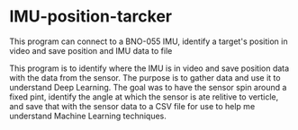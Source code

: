 # IMU-position-tarcker
This program can connect to a BNO-055 IMU, identify a target's position in video and save position and IMU data to file


This program is to identify where the IMU is in video and save position data with the data from the sensor.  The purpose is to gather data and use it to understand Deep Learning.  The goal was to have the sensor spin around a fixed pint, identify the angle at which the sensor is ate relitive to verticle, and save that with the sensor data to a CSV file for use to help me understand Machine Learning techniques.
